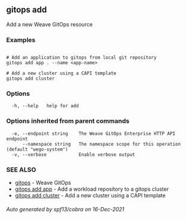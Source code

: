 ## gitops add

Add a new Weave GitOps resource

### Examples

```

# Add an application to gitops from local git repository
gitops add app . --name <app-name>

# Add a new cluster using a CAPI template
gitops add cluster
```

### Options

```
  -h, --help   help for add
```

### Options inherited from parent commands

```
  -e, --endpoint string    The Weave GitOps Enterprise HTTP API endpoint
      --namespace string   The namespace scope for this operation (default "wego-system")
  -v, --verbose            Enable verbose output
```

### SEE ALSO

* [gitops](gitops.md)	 - Weave GitOps
* [gitops add app](gitops_add_app.md)	 - Add a workload repository to a gitops cluster
* [gitops add cluster](gitops_add_cluster.md)	 - Add a new cluster using a CAPI template

###### Auto generated by spf13/cobra on 16-Dec-2021
